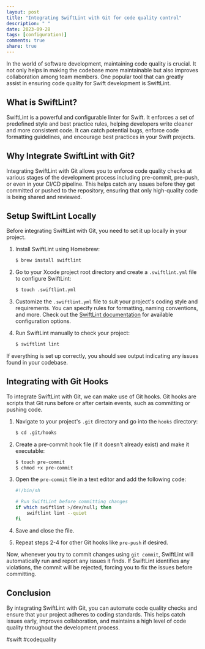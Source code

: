 ```yaml
---
layout: post
title: "Integrating SwiftLint with Git for code quality control"
description: " "
date: 2023-09-28
tags: [configuration)]
comments: true
share: true
---
```


In the world of software development, maintaining code quality is crucial. It not only helps in making the codebase more maintainable but also improves collaboration among team members. One popular tool that can greatly assist in ensuring code quality for Swift development is SwiftLint.

## What is SwiftLint?

SwiftLint is a powerful and configurable linter for Swift. It enforces a set of predefined style and best practice rules, helping developers write cleaner and more consistent code. It can catch potential bugs, enforce code formatting guidelines, and encourage best practices in your Swift projects.

## Why Integrate SwiftLint with Git?

Integrating SwiftLint with Git allows you to enforce code quality checks at various stages of the development process including pre-commit, pre-push, or even in your CI/CD pipeline. This helps catch any issues before they get committed or pushed to the repository, ensuring that only high-quality code is being shared and reviewed.

## Setup SwiftLint Locally

Before integrating SwiftLint with Git, you need to set it up locally in your project.

1. Install SwiftLint using Homebrew:
   ```bash
   $ brew install swiftlint
   ```

2. Go to your Xcode project root directory and create a `.swiftlint.yml` file to configure SwiftLint:
   ```bash
   $ touch .swiftlint.yml
   ```

3. Customize the `.swiftlint.yml` file to suit your project's coding style and requirements. You can specify rules for formatting, naming conventions, and more. Check out the [SwiftLint documentation](https://github.com/realm/SwiftLint#configuration) for available configuration options.

4. Run SwiftLint manually to check your project:
   ```bash
   $ swiftlint lint
   ```

If everything is set up correctly, you should see output indicating any issues found in your codebase.

## Integrating with Git Hooks

To integrate SwiftLint with Git, we can make use of Git hooks. Git hooks are scripts that Git runs before or after certain events, such as committing or pushing code.

1. Navigate to your project's `.git` directory and go into the `hooks` directory:
   ```bash
   $ cd .git/hooks
   ```

2. Create a pre-commit hook file (if it doesn't already exist) and make it executable:
   ```bash
   $ touch pre-commit
   $ chmod +x pre-commit
   ```

3. Open the `pre-commit` file in a text editor and add the following code:
   ```bash
   #!/bin/sh

   # Run SwiftLint before committing changes
   if which swiftlint >/dev/null; then
       swiftlint lint --quiet
   fi
   ```

4. Save and close the file.

5. Repeat steps 2-4 for other Git hooks like `pre-push` if desired.

Now, whenever you try to commit changes using `git commit`, SwiftLint will automatically run and report any issues it finds. If SwiftLint identifies any violations, the commit will be rejected, forcing you to fix the issues before committing.

## Conclusion

By integrating SwiftLint with Git, you can automate code quality checks and ensure that your project adheres to coding standards. This helps catch issues early, improves collaboration, and maintains a high level of code quality throughout the development process.

#swift #codequality